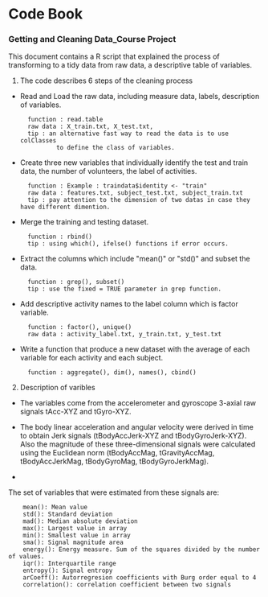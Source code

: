 Code Book
======================
### Getting and Cleaning Data_Course Project

This document contains a R script that explained the process of transforming
to a tidy data from raw data, a descriptive table of variables.

1. The code describes 6 steps of the cleaning process

* Read and Load the raw data, including measure data, labels, description of variables. 

        function : read.table
        raw data : X_train.txt, X_test.txt, 
        tip : an alternative fast way to read the data is to use colClasses
                to define the class of variables.

* Create three new variables that individually identify the test and train data, the number of volunteers, the label of activities.

        function : Example : traindata$identity <- "train"
        raw data : features.txt, subject_test.txt, subject_train.txt
        tip : pay attention to the dimension of two datas in case they have different dimention.

* Merge the training and testing dataset.
        
        function : rbind()
        tip : using which(), ifelse() functions if error occurs.
        
* Extract the columns which include "mean()" or "std()" and subset the data.
       
        function : grep(), subset() 
        tip : use the fixed = TRUE parameter in grep function.
        
* Add descriptive activity names to the label column which is factor variable. 
       
        function : factor(), unique()
        raw data : activity_label.txt, y_train.txt, y_test.txt

* Write a function that produce a new dataset with the average of each variable for each activity and each subject.

        function : aggregate(), dim(), names(), cbind()
        

2. Description of varibles

* The variables come from the accelerometer and gyroscope 3-axial raw signals tAcc-XYZ and tGyro-XYZ. 

* The body linear acceleration and angular velocity were derived in time to obtain Jerk signals (tBodyAccJerk-XYZ and tBodyGyroJerk-XYZ). Also the magnitude of these three-dimensional signals were calculated using the Euclidean norm (tBodyAccMag, tGravityAccMag, tBodyAccJerkMag, tBodyGyroMag, tBodyGyroJerkMag).
        
* 
The set of variables that were estimated from these signals are: 

        mean(): Mean value
        std(): Standard deviation
        mad(): Median absolute deviation 
        max(): Largest value in array
        min(): Smallest value in array
        sma(): Signal magnitude area
        energy(): Energy measure. Sum of the squares divided by the number of values. 
        iqr(): Interquartile range 
        entropy(): Signal entropy
        arCoeff(): Autorregresion coefficients with Burg order equal to 4
        correlation(): correlation coefficient between two signals

